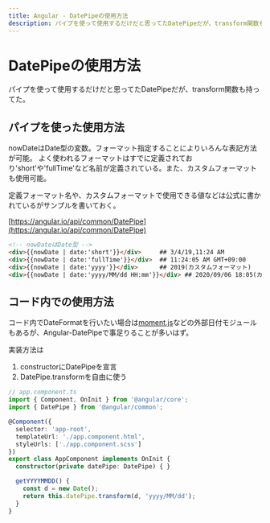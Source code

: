 ```yaml
---
title: Angular - DatePipeの使用方法
description: パイプを使って使用するだけだと思ってたDatePipeだが、transform関数も持ってた。
---
```


# DatePipeの使用方法

パイプを使って使用するだけだと思ってたDatePipeだが、transform関数も持ってた。

## パイプを使った使用方法

nowDateはDate型の変数。フォーマット指定することによりいろんな表記方法が可能。
よく使われるフォーマットはすでに定義されており'short'や'fullTime'など名前が定義されている。また、カスタムフォーマットも使用可能。

定義フォーマット名や、カスタムフォーマットで使用できる値などは公式に書かれているがサンプルを書いておく。

[https://angular.io/api/common/DatePipe](https://angular.io/api/common/DatePipe)

```html
<!-- nowDateはDate型 -->
<div>{{nowDate | date:'short'}}</div>     ## 3/4/19,11:24 AM
<div>{{nowDate | date:'fullTime'}}</div>  ## 11:24:05 AM GMT+09:00
<div>{{nowDate | date:'yyyy'}}</div>      ## 2019(カスタムフォーマット)
<div>{{nowDate | date:'yyyy/MM/dd HH:mm'}}</div> ## 2020/09/06 18:05(カスタムフォーマット)
```

## コード内での使用方法

コード内でDateFormatを行いたい場合は[moment.js](https://momentjs.com/)などの外部日付モジュールもあるが、Angular-DatePipeで事足りることが多いはず。

実装方法は

1. constructorにDatePipeを宣言
2. DatePipe.transformを自由に使う

```ts
// app.component.ts
import { Component, OnInit } from '@angular/core';
import { DatePipe } from '@angular/common';

@Component({
  selector: 'app-root',
  templateUrl: './app.component.html',
  styleUrls: ['./app.component.scss']
})
export class AppComponent implements OnInit {
  constructor(private datePipe: DatePipe) { }

  getYYYYMMDD() {
    const d = new Date();
    return this.datePipe.transform(d, 'yyyy/MM/dd');
  }
}
```
